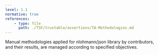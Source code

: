 ```yaml
---
level: 1.1
normative: true
references:
    - type: file
      path: ./TSF/trustable/assertions/TA-Methodologies.md
---
```


Manual methodologies applied for nlohmann/json library by contributors, and their results, are managed according to specified objectives.
